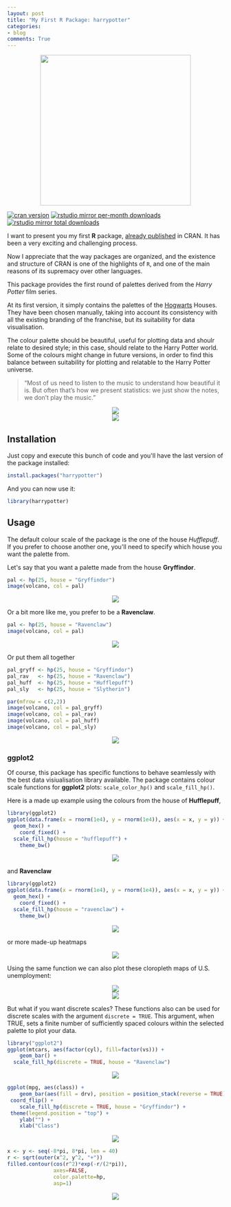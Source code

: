```yaml
---
layout: post
title: "My First R Package: harrypotter"
categories:
- blog
comments: True
---
```


<center><img src="https://raw.githubusercontent.com/aljrico/aljrico.github.io/master/_posts/images/hogwarts_shield.png" width="350"></center>


[![cran version](http://www.r-pkg.org/badges/version/harrypotter)](https://cran.r-project.org/package=harrypotter)
[![rstudio mirror per-month downloads](http://cranlogs.r-pkg.org/badges/harrypotter)](https://github.com/metacran/cranlogs.app)
[![rstudio mirror total downloads](http://cranlogs.r-pkg.org/badges/grand-total/harrypotter?color=yellowgreen)](https://github.com/metacran/cranlogs.app)


I want to present you my first **R** package, [already published](https://cran.r-project.org/package=harrypotter) in CRAN. It has been a very exciting and challenging process.  

Now I appreciate that the way packages are organized, and the existence and structure of CRAN is one of the highlights of `R`, and one of the main reasons of its supremacy over other languages.

This package provides the first round of palettes derived from the *Harry Potter* film series.

At its first version, it simply contains the palettes of the [Hogwarts](https://en.wikipedia.org/wiki/Hogwarts) Houses. They have been chosen manually, taking into account its consistency with all the existing branding of the franchise, but its suitability for data visualisation. 

The colour palette should be beautiful, useful for plotting data and shoulr relate to desired style; in this case, should relate to the Harry Potter world. Some of the colours might change in future versions, in order to find this balance between suitability for plotting and relatable to the Harry Potter universe.

> “Most of us need to listen to the music to understand how beautiful it is. But often that’s how we present statistics: we just show the notes, we don’t play the music.” 

<center><img src="https://raw.githubusercontent.com/aljrico/aljrico.github.io/master/_posts/images/hogwarts-houses.png"></center>

<center><img src="https://raw.githubusercontent.com/aljrico/aljrico.github.io/master/_posts/images/show_scales2-1.png" ></center>




Installation
-------------

Just copy and execute this bunch of code and you'll have the last version of the package installed:


```r
install.packages("harrypotter")
```

And you can now use it:


```r
library(harrypotter)
```

Usage
-----

The default colour scale of the package is the one of the house *Hufflepuff*. If you prefer to choose another one, you'll need to specify which house you want the palette from.

Let's say that you want a palette made from the house **Gryffindor**.


```r
pal <- hp(25, house = "Gryffindor")
image(volcano, col = pal)
```

<center><img src="https://raw.githubusercontent.com/aljrico/aljrico.github.io/master/_posts/images/unnamed-chunk-3-1.png" ></center>

Or a bit more like me, you prefer to be a **Ravenclaw**.


```r
pal <- hp(25, house = "Ravenclaw")
image(volcano, col = pal)
```

<center><img src="https://raw.githubusercontent.com/aljrico/aljrico.github.io/master/_posts/images/unnamed-chunk-4-1.png" ></center>

Or put them all together


```r
pal_gryff <- hp(25, house = "Gryffindor")
pal_rav   <- hp(25, house = "Ravenclaw")
pal_huff  <- hp(25, house = "Hufflepuff")
pal_sly   <- hp(25, house = "Slytherin")

par(mfrow = c(2,2))
image(volcano, col = pal_gryff)
image(volcano, col = pal_rav)
image(volcano, col = pal_huff)
image(volcano, col = pal_sly)
```

<center><img src="https://raw.githubusercontent.com/aljrico/aljrico.github.io/master/_posts/images/unnamed-chunk-5-1.png" ></center>

### ggplot2

Of course, this package has specific functions to behave seamlessly with the best data visiualisation library available. 
The package contains colour scale functions for **ggplot2** plots: `scale_color_hp()` and `scale_fill_hp()`.


Here is a made up example using the colours from the house of **Hufflepuff**,


```r
library(ggplot2)
ggplot(data.frame(x = rnorm(1e4), y = rnorm(1e4)), aes(x = x, y = y)) +
  geom_hex() + 
	coord_fixed() +
  scale_fill_hp(house = "hufflepuff") + 
	theme_bw()
```

<center><img src="https://raw.githubusercontent.com/aljrico/aljrico.github.io/master/_posts/images/unnamed-chunk-6-1.png" ></center>

and **Ravenclaw**


```r
library(ggplot2)
ggplot(data.frame(x = rnorm(1e4), y = rnorm(1e4)), aes(x = x, y = y)) +
  geom_hex() + 
	coord_fixed() +
  scale_fill_hp(house = "ravenclaw") + 
	theme_bw()
```

<center><img src="https://raw.githubusercontent.com/aljrico/aljrico.github.io/master/_posts/images/unnamed-chunk-7-1.png" ></center>


or more made-up heatmaps

<center><img src="https://raw.githubusercontent.com/aljrico/aljrico.github.io/master/_posts/images/unnamed-chunk-8-1.png" ></center>


Using the same function we can also plot these cloropleth maps of U.S. unemployment:

<center><img src="https://raw.githubusercontent.com/aljrico/aljrico.github.io/master/_posts/images/ggplot2-1.png" ></center>

<center><img src="https://raw.githubusercontent.com/aljrico/aljrico.github.io/master/_posts/images/ggplot2-2.png" ></center>



But what if you want discrete scales? These functions also can be used for discrete scales with the argument `discrete = TRUE`. This argument, when TRUE, sets a finite number of sufficiently spaced colours within the selected palette to plot your data.


```r
library("ggplot2")
ggplot(mtcars, aes(factor(cyl), fill=factor(vs))) +  
	geom_bar() +
  scale_fill_hp(discrete = TRUE, house = "Ravenclaw")
```

<center><img src="https://raw.githubusercontent.com/aljrico/aljrico.github.io/master/_posts/images/unnamed-chunk-9-1.png" ></center>


```r
ggplot(mpg, aes(class)) +
	geom_bar(aes(fill = drv), position = position_stack(reverse = TRUE)) +
 coord_flip() +
	scale_fill_hp(discrete = TRUE, house = "Gryffindor") +
 theme(legend.position = "top") +
	ylab("") +
	xlab("Class")
```

<center><img src="https://raw.githubusercontent.com/aljrico/aljrico.github.io/master/_posts/images/unnamed-chunk-10-1.png" ></center>




```r
x <- y <- seq(-8*pi, 8*pi, len = 40)
r <- sqrt(outer(x^2, y^2, "+"))
filled.contour(cos(r^2)*exp(-r/(2*pi)), 
               axes=FALSE,
               color.palette=hp,
               asp=1)
```

<center><img src="https://raw.githubusercontent.com/aljrico/aljrico.github.io/master/_posts/images/unnamed-chunk-11-1.png" ></center>

